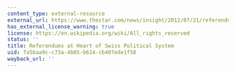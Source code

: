 ```yaml
---
content_type: external-resource
external_url: https://www.thestar.com/news/insight/2012/07/21/referendums_at_heart_of_swiss_political_system.html?rf
has_external_license_warning: true
license: https://en.wikipedia.org/wiki/All_rights_reserved
status: ''
title: Referendums at Heart of Swiss Political System
uid: fa5baa9c-c73a-4b05-b614-cb407ede1f58
wayback_url: ''
---
```

